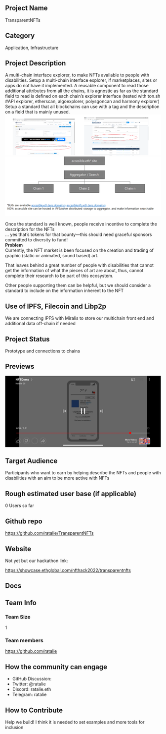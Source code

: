 ## Project Name <!-- Add your project name here with format "Project Name"-->
TransparentNFTs

## Category 
<!--developer tooling, application, wallet, infrastructure, etc-->
Application, Infrastructure

## Project Description
<!--Describe your project in a few sentences. -->
A multi-chain interface explorer, to make NFTs available to people with disabilities. Setup a multi-chain interface explorer, if marketplaces, sites or apps do not have it implemented. A reusable component to read those additional attributes from all the chains, it is agnostic as far as the standard field to read is defined on each chain’s explorer interface (tested with ton.sh #API explorer, etherscan, algoexplorer, polysgoncan and harmony explorer)
Setup a standard that all blockchains can use with a tag and the description on a field that is mainly unused. <img src="https://github.com/ratalie/TransparentNFTs/blob/master/images/screen1.png">
<img src="https://github.com/ratalie/TransparentNFTs/blob/master/images/screen2.png">
  
 Once the standard is well known, people receive incentive to complete the description for the NFTs <br>
… yes that’s tokens for that bounty—this should need graceful sponsors committed to diversity to fund!<br>
<b>Problem</b><br>
Currently, the NFT market is been focused on the creation and trading of graphic (static or animated, sound based) art.<br>

That leaves behind a great number of people with disabilities that cannot get the information of what the pieces of art are about, thus, cannot complete their research to be part of this ecosystem.<br>

Other people supporting them can be helpful, but we should consider a standard to include on the information inherent to the NFT<br>

## Use of IPFS, Filecoin and Libp2p
<!-- Describe how your project uses any or all of these technologies, and why. -->
We are connecting IPFS with Miralis to store our multichain front end and additional data off-chain if needed

## Project Status
<!--brainstorming, fundraising, under development, beta, shipped, etc-->
Prototype and connections to chains

## Previews
<!--Add some screenshots to give a preview of your product-->
[![TNFTs Demo](https://github.com/ratalie/TransparentNFTs/blob/0342abff3af994230fc0ec0e6b3f4c7a090ccd0e/images/F8FE1110-B641-41AA-B47C-F17900518F45.jpeg)](https://www.youtube.com/watch?v=l7aMUnG0KlU "Demo")

## Target Audience
<!--Describe who will be your project's users-->
Participants who want to earn by helping describe the NFTs and people with disabilities with an aim to be more active with NFTs

## Rough estimated user base (if applicable)
<!--How many users do you have right now?-->
0 Users so far

## Github repo
<!--Attach a link to your GitHub repo - open source is required - please make sure your repo has a license file and is licensed using MIT open source license! -->
https://github.com/ratalie/TransparentNFTs

## Website
<!--Link your website if available-->
Not yet but our hackathon link:

<!--If you're applying for a Next Step grant, add the URL to your hackathon submission here also-->
https://showcase.ethglobal.com/nfthack2022/transparentnfts

## Docs
<!--Including a link to your project docs!-->

## Team Info
<!-- Introduce your amazing team - how many team members are working on this project and who are they?-->

### Team Size  
1

### Team members 
https://github.com/ratalie

## How the community can engage
* GitHub Discussion: <!--Start a discussion with the community here: https://github.com/ipfs/community/discussions/new and attach the link!-->   
* Twitter: @ratalie
* Discord: ratalie.eth
* Telegram: ratalie
 

## How to Contribute
<!--How can the community contribute to your project?-->
Help we build! I think it is needed to set examples and more tools for inclusion
